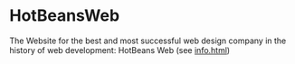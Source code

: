 # HotBeansWeb
The Website for the best and most successful web design company in the history of web development: HotBeans Web (see [info.html](info.html))
